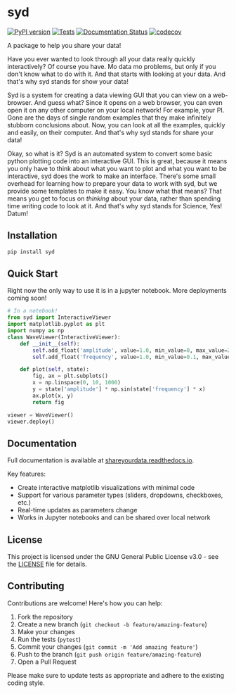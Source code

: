 # syd

[![PyPI version](https://badge.fury.io/py/syd.svg)](https://badge.fury.io/py/syd)
[![Tests](https://github.com/landoskape/syd/actions/workflows/tests.yml/badge.svg)](https://github.com/landoskape/syd/actions/workflows/tests.yml)
[![Documentation Status](https://readthedocs.org/projects/shareyourdata/badge/?version=latest)](https://shareyourdata.readthedocs.io/en/latest/?badge=latest)
[![codecov](https://codecov.io/gh/landoskape/syd/branch/main/graph/badge.svg)](https://codecov.io/gh/landoskape/syd)

A package to help you share your data!

Have you ever wanted to look through all your data really quickly interactively? Of course you have. Mo data mo problems, but only if you don't know what to do with it. And that starts with looking at your data. And that's why syd stands for show your data! 

Syd is a system for creating a data viewing GUI that you can view on a web-browser. And guess what? Since it opens on a web browser, you can even open it on any other computer on your local network! For example, your PI. Gone are the days of single random examples that they make infinitely stubborn conclusions about. Now, you can look at all the examples, quickly and easily, on their computer. And that's why syd stands for share your data!

Okay, so what is it? Syd is an automated system to convert some basic python plotting code into an interactive GUI. This is great, because it means you only have to think about what you want to plot and what you want to be interactive, syd does the work to make an interface. There's some small overhead for learning how to prepare your data to work with syd, but we provide some templates to make it easy. You know what that means? That means you get to focus on _thinking_ about your data, rather than spending time writing code to look at it. And that's why syd stands for Science, Yes! Datum!

## Installation

```bash
pip install syd
```

## Quick Start
Right now the only way to use it is in a jupyter notebook. More deployments coming soon!
```python
# In a notebook! 
from syd import InteractiveViewer
import matplotlib.pyplot as plt
import numpy as np
class WaveViewer(InteractiveViewer):
    def __init__(self):
        self.add_float('amplitude', value=1.0, min_value=0, max_value=2)
        self.add_float('frequency', value=1.0, min_value=0.1, max_value=5)

    def plot(self, state):
        fig, ax = plt.subplots()
        x = np.linspace(0, 10, 1000)
        y = state['amplitude'] * np.sin(state['frequency'] * x)
        ax.plot(x, y)
        return fig

viewer = WaveViewer()
viewer.deploy()
```

## Documentation

Full documentation is available at [shareyourdata.readthedocs.io](https://shareyourdata.readthedocs.io/).

Key features:
- Create interactive matplotlib visualizations with minimal code
- Support for various parameter types (sliders, dropdowns, checkboxes, etc.)
- Real-time updates as parameters change
- Works in Jupyter notebooks and can be shared over local network

## License

This project is licensed under the GNU General Public License v3.0 - see the [LICENSE](LICENSE) file for details.

## Contributing

Contributions are welcome! Here's how you can help:

1. Fork the repository
2. Create a new branch (`git checkout -b feature/amazing-feature`)
3. Make your changes
4. Run the tests (`pytest`)
5. Commit your changes (`git commit -m 'Add amazing feature'`)
6. Push to the branch (`git push origin feature/amazing-feature`)
7. Open a Pull Request

Please make sure to update tests as appropriate and adhere to the existing coding style.